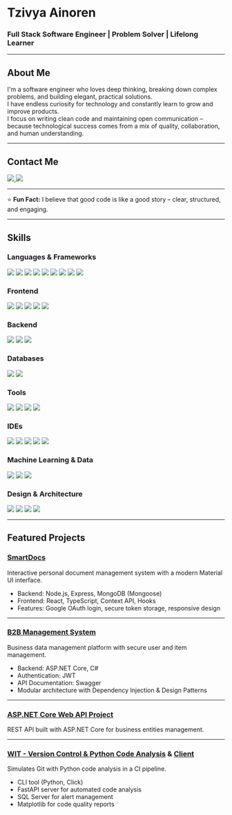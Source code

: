 <!-- Banner -->
<h1 >Tzivya Ainoren</h1>
<h3 >Full Stack Software Engineer | Problem Solver | Lifelong Learner</h3>

---

##  About Me
I'm a software engineer who loves deep thinking, breaking down complex problems, and building elegant, practical solutions.  
I have endless curiosity for technology and constantly learn to grow and improve products.  
I focus on writing clean code and maintaining open communication – because technological success comes from a mix of quality, collaboration, and human understanding.


---


##  Contact Me
<p align="left">
  <a href="https://github.com/tzivi618">
    <img src="https://skillicons.dev/icons?i=github" />
  </a>
  <a href="mailto:tzivi618@gmail.com">
    <img src="https://skillicons.dev/icons?i=gmail" />
  </a>
</p>


---


⭐ **Fun Fact:** I believe that good code is like a good story – clear, structured, and engaging.


---


## Skills

### Languages & Frameworks
<p align="left">
  <img src="https://skillicons.dev/icons?i=c" />
  <img src="https://skillicons.dev/icons?i=cpp" />
  <img src="https://skillicons.dev/icons?i=cs" />
  <img src="https://skillicons.dev/icons?i=java" />
  <img src="https://skillicons.dev/icons?i=python" />
  <img src="https://skillicons.dev/icons?i=js" />
  <img src="https://skillicons.dev/icons?i=ts" />
  <img src="https://skillicons.dev/icons?i=html" />
  <img src="https://skillicons.dev/icons?i=css" />
</p>

### Frontend
<p align="left">
  <img src="https://skillicons.dev/icons?i=react" />
  <img src="https://skillicons.dev/icons?i=angular" />
  <img src="https://skillicons.dev/icons?i=materialui" />
  <img src="https://skillicons.dev/icons?i=redux" />
  <img src="https://skillicons.dev/icons?i=tailwind" />
</p>

### Backend
<p align="left">
  <img src="https://skillicons.dev/icons?i=dotnet" />
  <img src="https://skillicons.dev/icons?i=spring" />
  <img src="https://skillicons.dev/icons?i=express" />
</p>

### Databases
<p align="left">
  <img src="https://skillicons.dev/icons?i=mongodb" />
  <img src="https://skillicons.dev/icons?i=sqlserver" />
</p>

### Tools
<p align="left">
  <img src="https://skillicons.dev/icons?i=git" />
  <img src="https://skillicons.dev/icons?i=github" />
  <img src="https://skillicons.dev/icons?i=postman" />
  <img src="https://skillicons.dev/icons?i=swagger" />
</p>

### IDEs
<p align="left">
  <img src="https://skillicons.dev/icons?i=visualstudio" />
  <img src="https://skillicons.dev/icons?i=vscode" />
  <img src="https://skillicons.dev/icons?i=eclipse" />
  <img src="https://skillicons.dev/icons?i=idea" />
  <img src="https://skillicons.dev/icons?i=pycharm" />
</p>

### Machine Learning & Data
<p align="left">
  <img src="https://skillicons.dev/icons?i=numpy" />
  <img src="https://skillicons.dev/icons?i=pandas" />
  <img src="https://skillicons.dev/icons?i=matplotlib" />
</p>

### Design & Architecture
<p align="left">
  <img src="https://img.shields.io/badge/Design%20Patterns-000000?style=flat" />
  <img src="https://img.shields.io/badge/System%20Design-000000?style=flat" />
  <img src="https://img.shields.io/badge/UML-02569B?style=flat" />
  <img src="https://img.shields.io/badge/Microservices-FF9900?style=flat" />
</p>

---

##  Featured Projects

### [SmartDocs](https://github.com/tzivi618/SmartDocs)
Interactive personal document management system with a modern Material UI interface.
- Backend: Node.js, Express, MongoDB (Mongoose)
- Frontend: React, TypeScript, Context API, Hooks
- Features: Google OAuth login, secure token storage, responsive design

---

### [B2B Management System](https://github.com/tzivi618/DotNet-Project)
Business data management platform with secure user and item management.
- Backend: ASP.NET Core, C#
- Authentication: JWT
- API Documentation: Swagger
- Modular architecture with Dependency Injection & Design Patterns

---

### [ASP.NET Core Web API Project](https://github.com/tzivi618/ASP.NET-Core-Web-API)
REST API built with ASP.NET Core for business entities management.

---

### [WIT - Version Control & Python Code Analysis](https://github.com/tzivi618/wit-server-py) & [Client](https://github.com/tzivi618/wit-client-py)
Simulates Git with Python code analysis in a CI pipeline.
- CLI tool (Python, Click)
- FastAPI server for automated code analysis
- SQL Server for alert management
- Matplotlib for code quality reports


